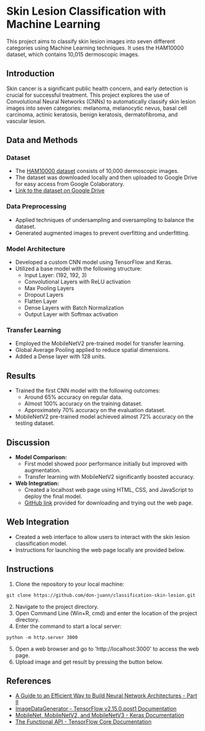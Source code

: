 # Skin Lesion Classification with Machine Learning

This project aims to classify skin lesion images into seven different categories using Machine Learning techniques. It uses the HAM10000 dataset, which contains 10,015 dermoscopic images.

## Introduction
Skin cancer is a significant public health concern, and early detection is crucial for successful treatment. This project explores the use of Convolutional Neural Networks (CNNs) to automatically classify skin lesion images into seven categories: melanoma, melanocytic nevus, basal cell carcinoma, actinic keratosis, benign keratosis, dermatofibroma, and vascular lesion.

## Data and Methods
### Dataset
- The [HAM10000 dataset](https://dataverse.harvard.edu/dataset.xhtml?persistentId=doi:10.7910/DVN/DBW86T) consists of 10,000 dermoscopic images.
- The dataset was downloaded locally and then uploaded to Google Drive for easy access from Google Colaboratory.
- [Link to the dataset on Google Drive](https://drive.google.com/drive/folders/1RFX58NYHw0sHY9C62-UvPYlV0v4dVgJQ?usp=sharing)

### Data Preprocessing
- Applied techniques of undersampling and oversampling to balance the dataset.
- Generated augmented images to prevent overfitting and underfitting.

### Model Architecture
- Developed a custom CNN model using TensorFlow and Keras.
- Utilized a base model with the following structure:
  - Input Layer: (192, 192, 3)
  - Convolutional Layers with ReLU activation
  - Max Pooling Layers
  - Dropout Layers
  - Flatten Layer
  - Dense Layers with Batch Normalization
  - Output Layer with Softmax activation

### Transfer Learning
- Employed the MobileNetV2 pre-trained model for transfer learning.
- Global Average Pooling applied to reduce spatial dimensions.
- Added a Dense layer with 128 units.

## Results
- Trained the first CNN model with the following outcomes:
  - Around 65% accuracy on regular data.
  - Almost 100% accuracy on the training dataset.
  - Approximately 70% accuracy on the evaluation dataset.
- MobileNetV2 pre-trained model achieved almost 72% accuracy on the testing dataset.

## Discussion
- **Model Comparison:**
  - First model showed poor performance initially but improved with augmentation.
  - Transfer learning with MobileNetV2 significantly boosted accuracy.
- **Web Integration:**
  - Created a localhost web page using HTML, CSS, and JavaScript to deploy the final model.
  - [GitHub link](https://github.com/don-juann/classification-skin-lesion) provided for downloading and trying out the web page.

## Web Integration
- Created a web interface to allow users to interact with the skin lesion classification model.
- Instructions for launching the web page locally are provided below.

## Instructions
1. Clone the repository to your local machine:
```
git clone https://github.com/don-juann/classification-skin-lesion.git
```
2. Navigate to the project directory.
3. Open Command Line (Win+R, cmd) and enter the location of the project directory.
4. Enter the command to start a local server:
```
python -m http.server 3000
```
5. Open a web browser and go to 'http://localhost:3000' to access the web page.
6. Upload image and get result by pressing the button below.

## References
- [A Guide to an Efficient Way to Build Neural Network Architectures - Part II](https://towardsdatascience.com/a-guide-to-an-efficient-way-to-build-neural-network-architectures-part-ii-hyper-parameter-42efca01e5d7)
- [ImageDataGenerator - TensorFlow v2.15.0.post1 Documentation](https://www.tensorflow.org/api_docs/python/tf/keras/preprocessing/image/ImageDataGenerator)
- [MobileNet, MobileNetV2, and MobileNetV3 - Keras Documentation](https://keras.io/api/applications/mobilenet/)
- [The Functional API - TensorFlow Core Documentation](https://www.tensorflow.org/guide/keras/functional)
